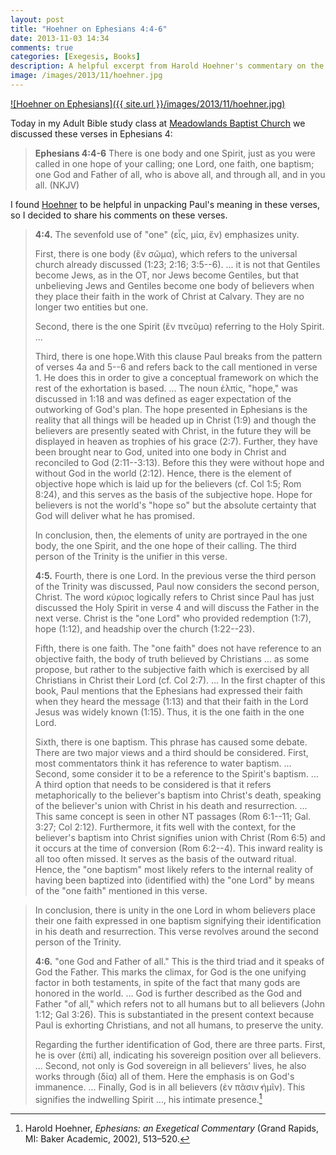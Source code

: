 ```yaml
---
layout: post
title: "Hoehner on Ephesians 4:4-6"
date: 2013-11-03 14:34
comments: true
categories: [Exegesis, Books]
description: A helpful excerpt from Harold Hoehner's commentary on the book of Ephesians.
image: /images/2013/11/hoehner.jpg
---
```


[![Hoehner on Ephesians]({{ site.url }}/images/2013/11/hoehner.jpg)][hoehner]

Today in my Adult Bible study class at [Meadowlands Baptist Church][] we discussed these verses in Ephesians 4:

> **Ephesians 4:4-6** There is one body and one Spirit, just as you were called in one hope of your calling; one Lord, one faith, one baptism; one God and Father of all, who is above all, and through all, and in you all. (NKJV)

I found [Hoehner][hoehner] to be helpful in unpacking Paul's meaning in these verses, so I decided to share his comments on these verses. 

<!-- more -->

> **4:4.** The sevenfold use of "one" (εἷς, μία, ἕν) emphasizes unity. 
>
> First, there is one body (ἓν σῶμα), which refers to the universal church already discussed (1:23; 2:16; 3:5--6). ... it is not that Gentiles become Jews, as in the OT, nor Jews become Gentiles, but that unbelieving Jews and Gentiles become one body of believers when they place their faith in the work of Christ at Calvary. They are no longer two entities but one. 
>
> Second, there is the one Spirit (ἓν πνεῦμα) referring to the Holy Spirit. ... 
>
> Third, there is one hope.With this clause Paul breaks from the pattern of verses 4a and 5--6 and refers back to the call mentioned in verse 1. He does this in order to give a conceptual framework on which the rest of the exhortation is based. ... The noun ἐλπίς, "hope," was discussed in 1:18 and was defined as eager expectation of the outworking of God's plan. The hope presented in Ephesians is the reality that all things will be headed up in Christ (1:9) and though the believers are presently seated with Christ, in the future they will be displayed in heaven as trophies of his grace (2:7). Further, they have been brought near to God, united into one body in Christ and reconciled to God (2:11--3:13). Before this they were without hope and without God in the world (2:12). Hence, there is the element of objective hope which is laid up for the believers (cf. Col 1:5; Rom 8:24), and this serves as the basis of the subjective hope. Hope for believers is not the world's "hope so" but the absolute certainty that God will deliver what he has promised.
>
> In conclusion, then, the elements of unity are portrayed in the one body, the one Spirit, and the one hope of their calling. The third person of the Trinity is the unifier in this verse.
>
> **4:5.** Fourth, there is one Lord. In the previous verse the third person of the Trinity was discussed, Paul now considers the second person, Christ. The word κύριος logically refers to Christ since Paul has just discussed the Holy Spirit in verse 4 and will discuss the Father in the next verse. Christ is the "one Lord" who provided redemption (1:7), hope (1:12), and headship over the church (1:22--23).
> 
> Fifth, there is one faith. The "one faith" does not have reference to an objective faith, the body of truth believed by Christians ... as some propose, but rather to the subjective faith which is exercised by all Christians in Christ their Lord (cf. Col 2:7). ... In the first chapter of this book, Paul mentions that the Ephesians had expressed their faith when they heard the message (1:13) and that their faith in the Lord Jesus was widely known (1:15). Thus, it is the one faith in the one Lord.
> 
> Sixth, there is one baptism. This phrase has caused some debate. There are two major views and a third should be considered. First, most commentators think it has reference to water baptism. ... Second, some consider it to be a reference to the Spirit's baptism. ... A third option that needs to be considered is that it refers metaphorically to the believer's baptism into Christ's death, speaking of the believer's union with Christ in his death and resurrection. ... This same concept is seen in other NT passages (Rom 6:1--11; Gal. 3:27; Col 2:12). Furthermore, it fits well with the context, for the believer's baptism into Christ signifies union with Christ (Rom 6:5) and it occurs at the time of conversion (Rom 6:2--4). This inward reality is all too often missed. It serves as the basis of the outward ritual. Hence, the "one baptism" most likely refers to the internal reality of having been baptized into (identified with) the "one Lord" by means of the "one faith" mentioned in this verse.

> In conclusion, there is unity in the one Lord in whom believers place their one faith expressed in one baptism signifying their identification in his death and resurrection. This verse revolves around the second person of the Trinity.
>
> **4:6.** "one God and Father of all." This is the third triad and it speaks of God the Father. This marks the climax, for God is the one unifying factor in both testaments, in spite of the fact that many gods are honored in the world. ... God is further described as the God and Father "of all," which refers not to all humans but to all believers (John 1:12; Gal 3:26). This is substantiated in the present context because Paul is exhorting Christians, and not all humans, to preserve the unity.
> 
> Regarding the further identification of God, there are three parts. First, he is over (ἐπί) all, indicating his sovereign position over all believers. ... Second, not only is God sovereign in all believers' lives, he also works through (δία) all of them. Here the emphasis is on God's immanence. ... Finally, God is in all believers (ἐν πᾶσιν̓ ἡμῖν). This signifies the indwelling Spirit ..., his intimate presence.[^1]

[^1]: Harold Hoehner, *Ephesians: an Exegetical Commentary* (Grand Rapids, MI: Baker Academic, 2002), 513–520.

[Meadowlands Baptist Church]: http://www.meadowlandsbaptist.ca/
[hoehner]: http://www.amazon.ca/gp/product/0801026148/ref=as_li_qf_sp_asin_tl?ie=UTF8&camp=15121&creative=330641&creativeASIN=0801026148&linkCode=as2&tag=duncanjohns04-20